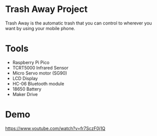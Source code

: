 # Trash Away Project

Trash Away is the automatic trash that you can control to wherever you want by using your mobile phone.

# Tools 
- Raspberry Pi Pico </br>
- TCRT5000 Infrared Sensor </br>
- Micro Servo motor (SG90) </br>
- LCD Display</br>
- HC-06 Bluetooth module</br>
- 18650 Battery</br>
- Maker Drive</br>

# Demo
https://www.youtube.com/watch?v=fr7SczF0j1Q
